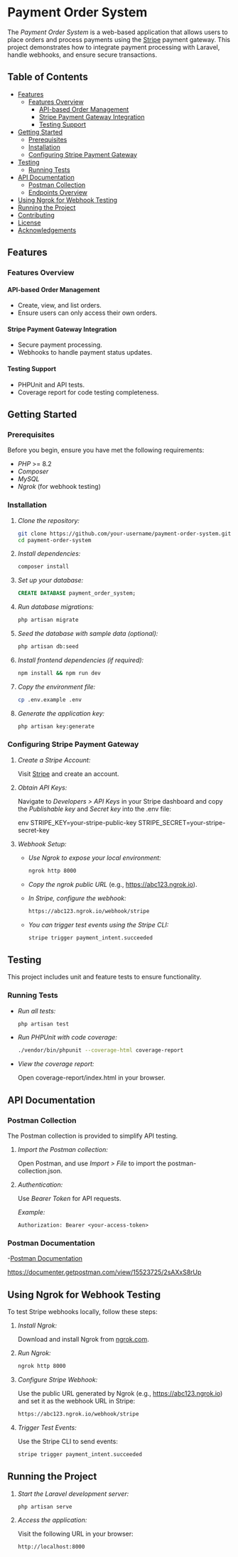 # Payment Order System

The *Payment Order System* is a web-based application that allows users to place orders and process payments using the [Stripe](https://stripe.com/) payment gateway. This project demonstrates how to integrate payment processing with Laravel, handle webhooks, and ensure secure transactions.

## Table of Contents

- [Features](#features)
  - [Features Overview](#features-overview)
    - [API-based Order Management](#api-based-order-management)
    - [Stripe Payment Gateway Integration](#stripe-payment-gateway-integration)
    - [Testing Support](#testing-support)
- [Getting Started](#getting-started)
  - [Prerequisites](#prerequisites)
  - [Installation](#installation)
  - [Configuring Stripe Payment Gateway](#configuring-stripe-payment-gateway)
- [Testing](#testing)
  - [Running Tests](#running-tests)
- [API Documentation](#api-documentation)
  - [Postman Collection](#postman-collection)
  - [Endpoints Overview](#endpoints-overview)
- [Using Ngrok for Webhook Testing](#using-ngrok-for-webhook-testing)
- [Running the Project](#running-the-project)
- [Contributing](#contributing)
- [License](#license)
- [Acknowledgements](#acknowledgements)

## Features

### Features Overview

#### API-based Order Management

- Create, view, and list orders.
- Ensure users can only access their own orders.

#### Stripe Payment Gateway Integration

- Secure payment processing.
- Webhooks to handle payment status updates.

#### Testing Support

- PHPUnit and API tests.
- Coverage report for code testing completeness.

## Getting Started

### Prerequisites

Before you begin, ensure you have met the following requirements:

- *PHP* >= 8.2
- *Composer*
- *MySQL*
- *Ngrok* (for webhook testing)

### Installation

1. *Clone the repository:*

    ```bash
    git clone https://github.com/your-username/payment-order-system.git
    cd payment-order-system
    ```

2. *Install dependencies:*
  
    ```bash
    composer install
    ```

3. *Set up your database:*

    ```sql
    CREATE DATABASE payment_order_system;
    ```

4. *Run database migrations:*

    ```bash
    php artisan migrate
    ```

5. *Seed the database with sample data (optional):*

    ```bash
    php artisan db:seed
    ```

6. *Install frontend dependencies (if required):*

    ```bash
    npm install && npm run dev
    ```

7. *Copy the environment file:*

    ```bash
    cp .env.example .env
    ```

8. *Generate the application key:*

    ```bash
    php artisan key:generate
    ```

### Configuring Stripe Payment Gateway

1. *Create a Stripe Account:*

   Visit [Stripe](https://stripe.com/) and create an account.

2. *Obtain API Keys:*

   Navigate to *Developers > API Keys* in your Stripe dashboard and copy the *Publishable key* and *Secret key* into the .env file:

    env
    STRIPE_KEY=your-stripe-public-key
    STRIPE_SECRET=your-stripe-secret-key
    

3. *Webhook Setup:*

   - *Use Ngrok to expose your local environment:*

     ```bash
     ngrok http 8000
     ```

   - *Copy the ngrok public URL* (e.g., https://abc123.ngrok.io).

   - *In Stripe, configure the webhook:*

     ```bash
     https://abc123.ngrok.io/webhook/stripe
     ```

   - *You can trigger test events using the Stripe CLI:*

     ```bash
     stripe trigger payment_intent.succeeded
     ```

## Testing

This project includes unit and feature tests to ensure functionality.

### Running Tests

- *Run all tests:*

    ```bash
    php artisan test
    ```

- *Run PHPUnit with code coverage:*

    ```bash
    ./vendor/bin/phpunit --coverage-html coverage-report
    ```

- *View the coverage report:*

  Open coverage-report/index.html in your browser.

## API Documentation

### Postman Collection

The Postman collection is provided to simplify API testing.

1. *Import the Postman collection:*

   Open Postman, and use *Import > File* to import the postman-collection.json.

2. *Authentication:*

   Use *Bearer Token* for API requests.

   *Example:*

    ```http
    Authorization: Bearer <your-access-token>
    ```

### Postman Documentation

-[Postman Documentation](https://documenter.getpostman.com/view/15523725/2sAXxS8rUp) 

https://documenter.getpostman.com/view/15523725/2sAXxS8rUp

## Using Ngrok for Webhook Testing

To test Stripe webhooks locally, follow these steps:

1. *Install Ngrok:*

   Download and install Ngrok from [ngrok.com](https://ngrok.com/).

2. *Run Ngrok:*

    ```bash
    ngrok http 8000
    ```

3. *Configure Stripe Webhook:*

   Use the public URL generated by Ngrok (e.g., https://abc123.ngrok.io) and set it as the webhook URL in Stripe:

    ```bash
    https://abc123.ngrok.io/webhook/stripe
    ```

4. *Trigger Test Events:*

   Use the Stripe CLI to send events:

    ```bash
    stripe trigger payment_intent.succeeded
    ```

## Running the Project

1. *Start the Laravel development server:*

    ```bash
    php artisan serve
    ```

2. *Access the application:*

   Visit the following URL in your browser:

    ```http
    http://localhost:8000
    ```

